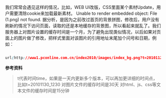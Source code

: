 我们常常会遇见这样的情况，比如，WEB UI改版，CSS里面某个素材Update，用户需要清除cookie来加载最新素材。Unable to render embedded object: File (1.png) not found.据分析，是因为之前改过首页的背景拼图，修改后，用户没有刷新的情况下访问页面，读取的还是本地缓存的背景图，所以看起来就乱了。我们服务器上对图片设置的缓存时间是一个月，为了避免出现类似情况，以后如果对页面上的图片做了修改，把样式里面对该图片的引用地址末尾加个问号和日期，例如：```cssurl(http://www1.pconline.com.cn/index2010/images/index_bg.png?t=20101129)```**参考资料**>t代表时间time，如果是一天内更新多个版本，可以再加更详细的时间点，比如t=20101130_1230>对图片文件的缓存时间是30天>对html、js、css等文本文件的缓存时间是15分钟